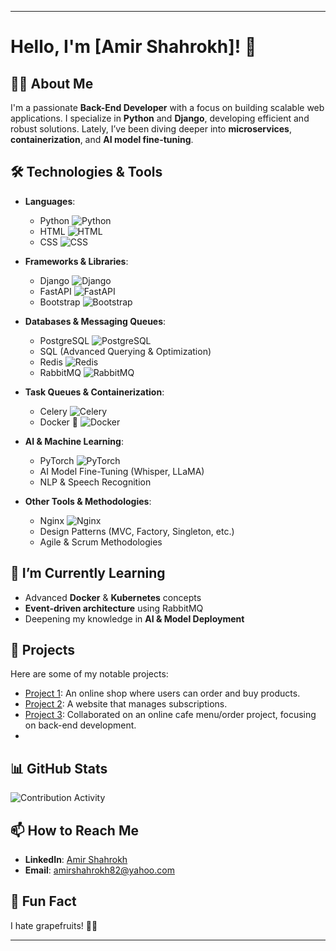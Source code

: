 
---

# Hello, I'm [Amir Shahrokh]! 👋  

## 👨‍💻 About Me  
I'm a passionate **Back-End Developer** with a focus on building scalable web applications. I specialize in **Python** and **Django**, developing efficient and robust solutions. Lately, I’ve been diving deeper into **microservices**, **containerization**, and **AI model fine-tuning**.  

## 🛠️ Technologies & Tools  

- **Languages**:  
  - Python ![Python](https://img.shields.io/badge/Python-3.9-blue)  
  - HTML ![HTML](https://img.shields.io/badge/HTML5-E34F26.svg?style=flat&logo=html5&logoColor=white)  
  - CSS ![CSS](https://img.shields.io/badge/CSS3-1572B6.svg?style=flat&logo=css3&logoColor=white)  

- **Frameworks & Libraries**:  
  - Django ![Django](https://img.shields.io/badge/Django-3.2-green)  
  - FastAPI ![FastAPI](https://img.shields.io/badge/FastAPI-009688.svg?style=flat&logo=fastapi&logoColor=white)  
  - Bootstrap ![Bootstrap](https://img.shields.io/badge/Bootstrap-5.0-563D7C.svg?style=flat&logo=bootstrap&logoColor=white)  

- **Databases & Messaging Queues**:  
  - PostgreSQL ![PostgreSQL](https://img.shields.io/badge/PostgreSQL-4169E1.svg?style=flat&logo=postgresql&logoColor=white)  
  - SQL (Advanced Querying & Optimization)  
  - Redis ![Redis](https://img.shields.io/badge/Redis-DC382D.svg?style=flat&logo=redis&logoColor=white)  
  - RabbitMQ ![RabbitMQ](https://img.shields.io/badge/RabbitMQ-FF6600.svg?style=flat&logo=rabbitmq&logoColor=white)  

- **Task Queues & Containerization**:  
  - Celery ![Celery](https://img.shields.io/badge/Celery-5.0-yellow)  
  - Docker 🐳 ![Docker](https://img.shields.io/badge/Docker-20.10.8-2496ED.svg?style=flat&logo=docker&logoColor=white)  

- **AI & Machine Learning**:  
  - PyTorch ![PyTorch](https://img.shields.io/badge/PyTorch-EE4C2C.svg?style=flat&logo=pytorch&logoColor=white)  
  - AI Model Fine-Tuning (Whisper, LLaMA)  
  - NLP & Speech Recognition  

- **Other Tools & Methodologies**:  
  - Nginx ![Nginx](https://img.shields.io/badge/Nginx-009639.svg?style=flat&logo=nginx&logoColor=white)  
  - Design Patterns (MVC, Factory, Singleton, etc.)  
  - Agile & Scrum Methodologies  

## 🌱 I’m Currently Learning  
- Advanced **Docker** & **Kubernetes** concepts  
- **Event-driven architecture** using RabbitMQ  
- Deepening my knowledge in **AI & Model Deployment**  

## 🚀 Projects  
Here are some of my notable projects:  

- [Project 1](https://github.com/AMIR-SHAHROKH/Online_Shop_Project): An online shop where users can order and buy products.  
- [Project 2](https://github.com/AMIR-SHAHROKH/Subscribtion-Project): A website that manages subscriptions.  
- [Project 3](https://github.com/MohRezam/Django-cafe-project): Collaborated on an online cafe menu/order project, focusing on back-end development.  
-
## 📊 GitHub Stats  
![Contribution Activity](https://github-readme-stats.vercel.app/api?username=AMIR-SHAHROKH&show_icons=true&hide_title=true&theme=radical&count_private=true&include_all_commits=true)  

## 📫 How to Reach Me  
- **LinkedIn**: [Amir Shahrokh](https://www.linkedin.com/in/amir-shahrokh)  
- **Email**: [amirshahrokh82@yahoo.com](mailto:amirshahrokh82@yahoo.com)  

## 🎉 Fun Fact  
I hate grapefruits! 🍊❌  

---
